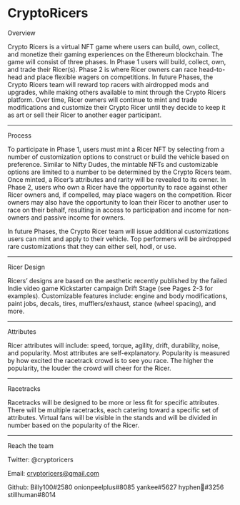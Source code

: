 # CryptoRicers


Overview

Crypto Ricers is a virtual NFT game where users can build, own, collect, and monetize their gaming experiences on the Ethereum blockchain. The game will consist of three phases. In Phase 1 users will build, collect, own, and trade their Ricer(s). Phase 2 is where Ricer owners can race head-to-head and place flexible wagers on competitions. In future Phases, the Crypto Ricers team will reward top racers with airdropped mods and upgrades, while making others available to mint through the Crypto Ricers platform. Over time, Ricer owners will continue to mint and trade modifications and customize their Crypto Ricer until they decide to keep it as art or sell their Ricer to another eager participant. 
 
---
 
Process

To participate in Phase 1, users must mint a Ricer NFT by selecting from a number of customization options to construct or build the vehicle based on preference. Similar to Nifty Dudes, the mintable NFTs and customizable options are limited to a number to be determined by the Crypto Ricers team. Once minted, a Ricer’s attributes and rarity will be revealed to its owner.
In Phase 2, users who own a Ricer have the opportunity to race against other Ricer owners and, if compelled, may place wagers on the competition. Ricer owners may also have the opportunity to loan their Ricer to another user to race on their behalf, resulting in access to participation and income for non-owners and passive income for owners.

In future Phases, the Crypto Ricer team will issue additional customizations users can mint and apply to their vehicle. Top performers will be airdropped rare customizations that they can either sell, hodl, or use.

---

Ricer Design

Ricers’ designs are based on the aesthetic recently published by the failed Indie video game Kickstarter campaign Drift Stage (see Pages 2-3 for examples). Customizable features include: engine and body modifications, paint jobs, decals, tires, mufflers/exhaust, stance (wheel spacing), and more. 

---

Attributes

Ricer attributes will include: speed, torque, agility, drift, durability, noise, and popularity. Most attributes are self-explanatory. Popularity is measured by how excited the racetrack crowd is to see you race. The higher the popularity, the louder the crowd will cheer for the Ricer. 

---

Racetracks

Racetracks will be designed to be more or less fit for specific attributes. There will be multiple racetracks, each catering toward a specific set of attributes. Virtual fans will be visible in the stands and will be divided in number based on the popularity of the Ricer. 

---

Reach the team

Twitter: @cryptoricers

Email: cryptoricers@gmail.com

Github: Billy100#2580  onionpeelplus#8085  yankee#5627  hyphen👑#3256  stillhuman#8014
